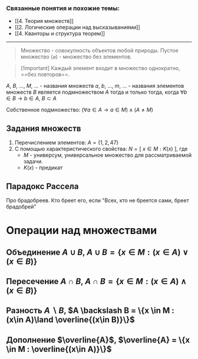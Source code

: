 ### Связанные понятия и похожие темы:
- [[4. Теория множеств]]
- [[2. Логические операции над высказываниями]]
- [[4. Кванторы и структура теорем]]

---
> Множество - совокупность объектов любой природы.
> Пустое множество ($\varnothing$) - множество без элементов.

>[!important] Каждый элемент входит в множество однократно, ==без повторов==.

$A,\ B,\ \dots,\ M,\ \dots$ - названия множеств
$a,\ b,\ \dots,\ m,\ \dots$ - названия элементов множеств
$B$ является подмножеством $A$ тогда и только тогда, когда $\forall b \in B \rightarrow b \in A$, $B \subset A$

Собственное подмножество:
$(\forall a \in A \rightarrow a \in M) \land (A\neq M)$
## Задания множеств
1. Перечислением элементов: $A = \{1, 2, 47\}$
2. С помощью характеристического свойства: $N=[\ x \in M: K(x)\ ]$, где
	- $M$ - универсум, универсальное множество для рассматриваемой задачи.
	- $K(x)$ - предикат

## Парадокс Рассела
Про брадобреев. Кто бреет его, если "Всех, кто не бреется сами, бреет брадобрей"

# Операции над множествами

## Объединение $A \cup B$, $A \cup B = \{x \in M : (x\in A)\lor(x\in B)\}$

## Пересечение $A \cap B$, $A \cap B = \{x \in M : (x\in A)\land(x\in B)\}$

## Разность $A \backslash B$, $A \backslash B = \{x \in M : (x\in A)\land \overline{(x\in B)}\}$

## Дополнение $\overline{A}$, $\overline{A} = \{x \in M : \overline{(x\in A)}\}$


